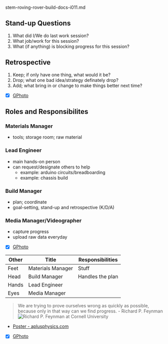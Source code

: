 stem-roving-rover-build-docs-i011.md

## Stand-up Questions
1. What did I/We do last work session?
2. What job/work for this session?
3. What (if anything) is blocking progress for this session?

## Retrospective
1. Keep; if only have one thing, what would it be?
2. Drop; what one bad idea/strategy definately drop?
3. Add; what bring in or change to make things better next time?

- [X] [GPhoto](https://goo.gl/photos/pbKHP7B5ryaEpe1X7)

## Roles and Responsibilites
### Materials Manager
- tools; storage room; raw material 

### Lead Engineer
- main hands-on person
- can request/designate others to help
   - example: arduino circuits/breadboarding
   - example: chassis build

### Build Manager
- plan; coordinate
- goal-setting, stand-up and retrospective (K/D/A)

### Media Manager/Videographer
- capture progress
- upload raw data everyday

- [X] [GPhoto](https://goo.gl/photos/e5J1m2RMkH9ym4758)


Other| Title | Responsibilities 
-----|-------|-----------------
Feet|Materials Manager|Stuff
Head|Build Manager|Handles the plan
Hands|Lead Engineer| 
Eyes|Media Manager|


> We are trying to prove ourselves wrong as quickly as possible, because only in that way can we find progress.  - Richard P. Feynman
![Richard P. Feynman at Cornell University](https://upload.wikimedia.org/wikipedia/it/0/0b/Richard-feynman.jpg)
- [Poster - aplusphysics.com](https://docs.google.com/viewer?url=http://aplusphysics.com/community/screenshots/monthly_05_2013/8a882a005f80803c07fb1a23cc2574cf-feynman.pdf)
- [X] [GPhoto](https://goo.gl/photos/1ZHSNcmFGVc7pDSz6)
